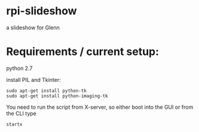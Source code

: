 # rpi-slideshow
a slideshow for Glenn


# Requirements / current setup:
python 2.7

install PIL and Tkinter:

    sudo apt-get install python-tk
    sudo apt-get install python-imaging-tk

You need to run the script from X-server, so either boot into the GUI or from the CLI type
    
    startx
